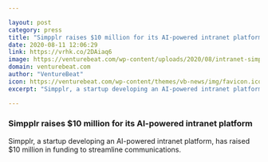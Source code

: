 ```yaml
---

layout: post
category: press
title: "Simpplr raises $10 million for its AI-powered intranet platform"
date: 2020-08-11 12:06:29
link: https://vrhk.co/2DAiaq6
image: https://venturebeat.com/wp-content/uploads/2020/08/intranet-simpplr-tiles-e1596649630868.png?w=1200&strip=all
domain: venturebeat.com
author: "VentureBeat"
icon: https://venturebeat.com/wp-content/themes/vb-news/img/favicon.ico
excerpt: "Simpplr, a startup developing an AI-powered intranet platform, has raised $10 million in funding to streamline communications."

---
```


### Simpplr raises $10 million for its AI-powered intranet platform

Simpplr, a startup developing an AI-powered intranet platform, has raised $10 million in funding to streamline communications.